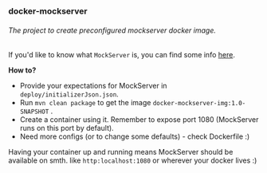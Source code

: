 ### docker-mockserver

###### The project to create preconfigured mockserver docker image.

If you'd like to know what `MockServer` is, you can find some info [here](http://www.mock-server.com/#what-is-mockserver).

__How to?__

* Provide your expectations for MockServer in  `deploy/initializerJson.json`.
* Run `mvn clean package` to get the image `docker-mockserver-img:1.0-SNAPSHOT` .
* Create a container using it. Remember to expose port 1080 (MockServer runs on this port by default).
* Need more configs (or to change some defaults) - check Dockerfile :) 

Having your container up and running means MockServer should be available 
on smth. like `http:localhost:1080` or wherever your docker lives :)

